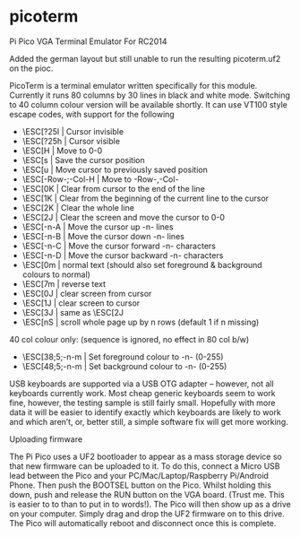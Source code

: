 # picoterm
Pi Pico VGA Terminal Emulator For RC2014

Added the german layout but still unable to run the resulting picoterm.uf2 on the pioc.

PicoTerm is a terminal emulator written specifically for this module. Currently it runs 80 columns by 30 lines in black and white mode. Switching to 40 column colour version will be available shortly. It can use VT100 style escape codes, with support for the following

- \ESC[?25l | Cursor invisible
- \ESC[?25h | Cursor visible
- \ESC[H | Move to 0-0
- \ESC[s | Save the cursor position
- \ESC[u | Move cursor to previously saved position
- \ESC[-Row-;-Col-H | Move to -Row-,-Col-
- \ESC[0K | Clear from cursor to the end of the line
- \ESC[1K | Clear from the beginning of the current line to the cursor
- \ESC[2K | Clear the whole line
- \ESC[2J | Clear the screen and move the cursor to 0-0
- \ESC[-n-A | Move the cursor up -n- lines
- \ESC[-n-B | Move the cursor down -n- lines
- \ESC[-n-C | Move the cursor forward -n- characters
- \ESC[-n-D | Move the cursor backward -n- characters
- \ESC[0m | normal text (should also set foreground & background colours to normal)
- \ESC[7m | reverse text
- \ESC[0J | clear screen from cursor
- \ESC[1J | clear screen to cursor
- \ESC[3J | same as \ESC[2J
- \ESC[nS | scroll whole page up by n rows (default 1 if n missing)

40 col colour only: (sequence is ignored, no effect in 80 col b/w)

- \ESC[38;5;-n-m | Set foreground colour to -n- (0-255)
- \ESC[48;5;-n-m | Set background colour to -n- (0-255)

USB keyboards are supported via a USB OTG adapter – however, not all keyboards currently work. Most cheap generic keyboards seem to work fine, however, the testing sample is still fairly small. Hopefully with more data it will be easier to identify exactly which keyboards are likely to work and which aren’t, or, better still, a simple software fix will get more working.

Uploading firmware

The Pi Pico uses a UF2 bootloader to appear as a mass storage device so that new firmware can be uploaded to it.  To do this, connect a Micro USB lead between the Pico and your PC/Mac/Laptop/Raspberry Pi/Android Phone.  Then push the BOOTSEL button on the Pico. Whilst holding this down, push and release the RUN button on the VGA board.  (Trust me. This is easier to to than to put in to words!). The Pico will then show up as a drive on your computer.  Simply drag and drop the UF2 firmware on to this drive.  The Pico will automatically reboot and disconnect once this is complete.
